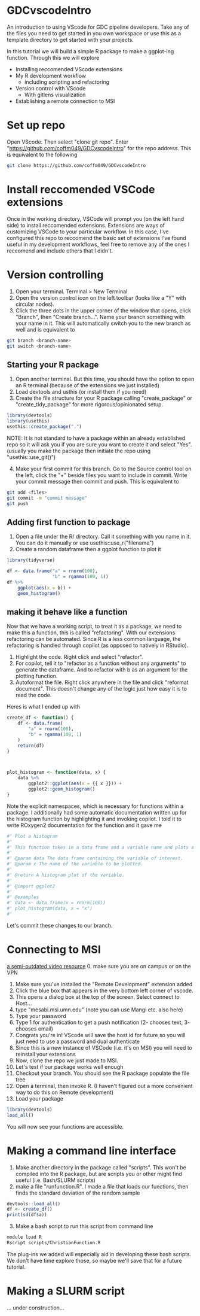 # GDCvscodeIntro
An introduction to using VScode for GDC pipeline developers. Take any of the files you need to get started in you own workspace or use this as a template directory to get started with your projects.

In this tutorial we will build a simple R package to make a ggplot-ing function. Through this we will explore

- Installing reccomended VScode extensions
- My R development workflow 
    - including scripting and refactoring
- Version control with VScode
    - With gitlens visualization
- Establishing a remote connection to MSI


# Set up repo
Open VScode. Then select "clone git repo". Enter "https://github.com/coffm049/GDCvscodeIntro" for the repo address. This is equivalent to the following
```bash
git clone https://github.com/coffm049/GDCvscodeIntro
```

# Install reccomended VSCode extensions
Once in the working directory, VSCode will prompt you (on the left hand side) to install reccomended extensions. Extensions are ways of customizing VSCode to your particular workflow. In this case, I've configured this repo to reccomend the basic set of extensions I've found useful in my development workflows, feel free to remove any of the ones I reccomend and include others that I didn't.


# Version controlling
1. Open your terminal. Terminal > New Terminal
2. Open the version control icon on the left toolbar (looks like a "Y" with circular nodes). 
3. Click the three dots in the upper corner of the window that opens, click "Branch", then "Create branch...". Name your branch something with your name in it. This will automatically switch you to the new branch as well and is equivalent to  
```bash
git branch <branch-name>
git switch <branch-name>
```

## Starting your R package
1. Open another terminal. But this time, you should have the option to open an R terminal (because of the extensions we just installed)
2. Load devtools and usthis (or install them if you need)
3. Create the file structure for your R package calling "create_package" or "create_tidy_package" for more rigorous/opinionated setup.
```R
library(devtools)
library(usethis)
usethis::create_package(".")
```
NOTE: It is not standard to have a package within an already established repo so it will ask you if you are sure you want to create it and select "Yes". (usually you make the package then initiate the repo using "usethis::use_git()")

4. Make your first commit for this branch. Go to the Source control tool on the left, click the "+" beside files you want to include in commit. Write your commit message then commit and push. This is equivalent to 
```bash
git add <files>
git commit -m "commit message"
git push
```

## Adding first function to package
1. Open a file under the R/ directory. Call it something with you name in it. You can do it manually or use usethis::use_r("filename")
2. Create a random dataframe then a ggplot function to plot it 
```r
library(tidyverse)

df <- data.frame("a" = rnorm(100),
                 "b" = rgamma(100, 1))
df %>% 
    ggplot(aes(x = b)) +
    geom_histogram()
```

## making it behave like a function
Now that we have a working script, to treat it as a package, we need to make this a function, this is called "refactoring". With our extensions refactoring can be automated. Since R is a less common language, the refactoring is handled through copilot (as opposed to natively in RStudio). 
1. Highlight the code. Right click and select "refactor".
2. For copilot, tell it to "refactor as a function without any arguments" to generate the dataframe. And to refactor with b as an argument for the plotting function.
3. Autoformat the file. Right click anywhere in the file and click "reformat document". This doesn't change any of the logic just how easy it is to read the code.

Heres is what I ended up with
```R
create_df <- function() {
    df <- data.frame(
        "a" = rnorm(100),
        "b" = rgamma(100, 1)
    )
    return(df)
}



plot_histogram <- function(data, x) {
    data %>%
        ggplot2::ggplot(aes(x = {{ x }})) +
        ggplot2::geom_histogram()
}
```

Note the explicit namespaces, which is necessary for functions within a package. I additionally had some automatic documentation written up for the histogram function by highlighting it and invoking copilot. I told it to write ROxygen2 documentation for the function and it gave me

```R
#' Plot a histogram
#'
#' This function takes in a data frame and a variable name and plots a histogram of the variable.
#'
#' @param data The data frame containing the variable of interest.
#' @param x The name of the variable to be plotted.
#'
#' @return A histogram plot of the variable.
#'
#' @import ggplot2
#'
#' @examples
#' data <- data.frame(x = rnorm(100))
#' plot_histogram(data, x = "x")
#'
```


Let's commit these changes to our branch. 


# Connecting to MSI
[a semi-outdated video resource](https://www.youtube.com/watch?v=mJFl6mxFWRI)
0. make sure you are on campus or on the VPN
1. Make sure you've installed the "Remote Development" extension added
2. Click the blue box that appears in the very bottom left corner of vscode.
3. This opens a dialog box at the top of the screen. Select connect to Host...
4. type "mesabi.msi.umn.edu" (note you can use Mangi etc. also here)
5. Type your password
6. Type 1 for authentication to get a push notification (2- chooses text, 3- chooses email)
7. Congrats you're in! VScode will save the host id for future so you will just need to use a password and dual authenticate
8. Since this is a new instance of VSCode (i.e. it's on MSI) you will need to reinstall your extensions
9. Now, clone the repo we just made to MSI.
10. Let's test if our package works well enough
11. Checkout your branch. You should see the R package populate the file tree
12. Open a terminal, then invoke R. (I haven't figured out a more convenient way to do this on Remote development)
13. Load your package
```r
library(devtools)
load_all()
```
You will now see your functions are accessible.

# Making a command line interface 
1. Make another directory in the package called "scripts". This won't be compiled into the R package, but are scripts you or other might find useful (i.e. Bash/SLURM scripts)
2. make a file "run<name>function.R". I made a file that loads our functions, then finds the standard deviation of the random sample
```r
devtools::load_all()
df <- create_df()
print(sd(df$a))
```
3. Make a bash script to run this script from command line
```bash
module load R
Rscript scripts/ChristianFunction.R
```

The plug-ins we added will especially aid in developing these bash scripts. We don't have time explore those, so maybe we'll save that for a future tutorial.

# Making a SLURM script
... under construction...

